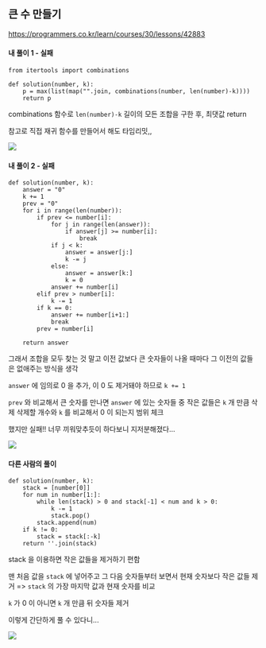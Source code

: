 ## 큰 수 만들기
https://programmers.co.kr/learn/courses/30/lessons/42883

#### 내 풀이 1 - 실패
```
from itertools import combinations

def solution(number, k):
    p = max(list(map("".join, combinations(number, len(number)-k))))
    return p
```
combinations 함수로 `len(number)-k` 길이의 모든 조합을 구한 후, 최댓값 return

참고로 직접 재귀 함수를 만들어서 해도 타임리밋,,

![](https://images.velog.io/images/jsh5408/post/469e41fb-0988-474e-8671-4b4c09893eb5/image.png)

#### 내 풀이 2 - 실패
```
def solution(number, k):
    answer = "0"
    k += 1
    prev = "0"
    for i in range(len(number)):
        if prev <= number[i]:
            for j in range(len(answer)):
                if answer[j] >= number[i]:
                    break
            if j < k:
                answer = answer[j:]
                k -= j
            else:
                answer = answer[k:]
                k = 0
            answer += number[i]
        elif prev > number[i]:
            k -= 1
        if k == 0:
            answer += number[i+1:]
            break
        prev = number[i]
            
    return answer
```
그래서 조합을 모두 찾는 것 말고
이전 값보다 큰 숫자들이 나올 때마다 그 이전의 값들은 없애주는 방식을 생각

`answer` 에 임의로 0 을 추가, 이 0 도 제거돼야 하므로 `k += 1`

`prev` 와 비교해서 큰 숫자를 만나면 `answer` 에 있는 숫자들 중 작은 값들은 `k` 개 만큼 삭제
삭제할 개수와 `k` 를 비교해서 0 이 되는지 범위 체크

했지만 실패!!
너무 끼워맞추듯이 하다보니 지저분해졌다...

![](https://images.velog.io/images/jsh5408/post/7bdc3f5c-de88-4033-9294-9f95602bc678/image.png)

#### 다른 사람의 풀이
```
def solution(number, k):
    stack = [number[0]]
    for num in number[1:]:
        while len(stack) > 0 and stack[-1] < num and k > 0:
            k -= 1
            stack.pop()
        stack.append(num)
    if k != 0:
        stack = stack[:-k]
    return ''.join(stack)
```
stack 을 이용하면 작은 값들을 제거하기 편함

맨 처음 값을 `stack` 에 넣어주고 그 다음 숫자들부터 보면서 현재 숫자보다 작은 값들 제거
=> `stack` 의 가장 마지막 값과 현재 숫자를 비교

`k` 가 0 이 아니면 `k` 개 만큼 뒤 숫자들 제거

이렇게 간단하게 풀 수 있다니...

![](https://images.velog.io/images/jsh5408/post/e76488ba-f27e-4456-9c23-e651c9c3da2b/image.png)
